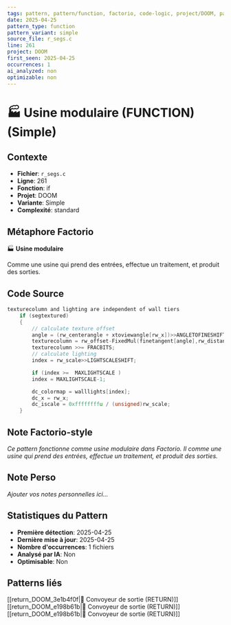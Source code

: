 ```yaml
---
tags: pattern, pattern/function, factorio, code-logic, project/DOOM, pattern/variant/simple
date: 2025-04-25
pattern_type: function
pattern_variant: simple
source_file: r_segs.c
line: 261
project: DOOM
first_seen: 2025-04-25
occurrences: 1
ai_analyzed: non
optimizable: non
---
```


# 🏭 Usine modulaire (FUNCTION) (Simple)

## Contexte
- **Fichier**: `r_segs.c`
- **Ligne**: 261
- **Fonction**: if
- **Projet**: DOOM
- **Variante**: Simple
- **Complexité**: standard

## Métaphore Factorio
🏭 **Usine modulaire**

Comme une usine qui prend des entrées, effectue un traitement, et produit des sorties.

## Code Source
```c
texturecolumn and lighting are independent of wall tiers
	if (segtextured)
	{
	    // calculate texture offset
	    angle = (rw_centerangle + xtoviewangle[rw_x])>>ANGLETOFINESHIFT;
	    texturecolumn = rw_offset-FixedMul(finetangent[angle],rw_distance);
	    texturecolumn >>= FRACBITS;
	    // calculate lighting
	    index = rw_scale>>LIGHTSCALESHIFT;

	    if (index >=  MAXLIGHTSCALE )
		index = MAXLIGHTSCALE-1;

	    dc_colormap = walllights[index];
	    dc_x = rw_x;
	    dc_iscale = 0xffffffffu / (unsigned)rw_scale;
	}
```

## Note Factorio-style
*Ce pattern fonctionne comme usine modulaire dans Factorio. Il comme une usine qui prend des entrées, effectue un traitement, et produit des sorties.*

## Note Perso
*Ajouter vos notes personnelles ici...*

## Statistiques du Pattern
- **Première détection**: 2025-04-25
- **Dernière mise à jour**: 2025-04-25
- **Nombre d'occurrences**: 1 fichiers
- **Analysé par IA**: Non
- **Optimisable**: Non

## Patterns liés
[[return_DOOM_3e1b4f0f|🚚 Convoyeur de sortie (RETURN)]]
[[return_DOOM_e198b61b|🚚 Convoyeur de sortie (RETURN)]]
[[return_DOOM_e198b61b|🚚 Convoyeur de sortie (RETURN)]]
